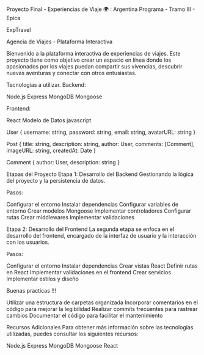 Proyecto Final - Experiencias de Viaje 🌍 : Argentina Programa - Tramo III - Epica

ExpTravel

Agencia de Viajes - Plataforma Interactiva 

Bienvenido a la plataforma interactiva de experiencias de viajes. 
Este proyecto tiene como objetivo crear un espacio en línea donde los apasionados por los viajes puedan compartir sus vivencias,
descubrir nuevas aventuras y conectar con otros entusiastas.

Tecnologías a utilizar.
Backend:

Node.js
Express
MongoDB
Mongoose

Frontend:

React
Modelo de Datos
javascript

User {
  username: string,
  password: string,
  email: string,
  avatarURL: string
}

Post {
  title: string,
  description: string,
  author: User,
  comments: [Comment],
  imageURL: string,
  createdAt: Date
}

Comment {
  author: User,
  description: string
}

Etapas del Proyecto
Etapa 1: Desarrollo del Backend
Gestionando la lógica del proyecto y la persistencia de datos.

Pasos:

Configurar el entorno
Instalar dependencias
Configurar variables de entorno
Crear modelos Mongoose
Implementar controladores
Configurar rutas
Crear middlewares
Implementar validaciones

Etapa 2: Desarrollo del Frontend
La segunda etapa se enfoca en el desarrollo del frontend, encargado de la interfaz de usuario y la interacción con los usuarios.

Pasos:

Configurar el entorno
Instalar dependencias
Crear vistas React
Definir rutas en React
Implementar validaciones en el frontend
Crear servicios
Implementar estilos y diseño

Buenas practicas !!! 

Utilizar una estructura de carpetas organizada
Incorporar comentarios en el código para mejorar la legibilidad
Realizar commits frecuentes para rastrear cambios
Documentar el código para facilitar el mantenimiento

Recursos Adicionales
Para obtener más información sobre las tecnologías utilizadas, puedes consultar los siguientes recursos:

Node.js
Express
MongoDB
Mongoose
React
